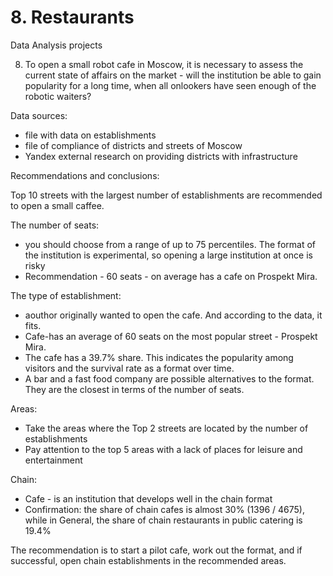# 8. Restaurants
Data Analysis projects

8. To open a small robot cafe in Moscow, it is necessary to assess the current state of affairs on the market - will the institution be able to gain popularity for a long time, when all onlookers have seen enough of the robotic waiters?

Data sources:
- file with data on establishments
- file of compliance of districts and streets of Moscow
- Yandex external research on providing districts with infrastructure

Recommendations and conclusions:

Top 10 streets with the largest number of establishments are recommended to open a small caffee.

The number of seats:
- you should choose from a range of up to 75 percentiles. The format of the institution is experimental, so opening a large institution at once is risky
- Recommendation - 60 seats - on average has a cafe on Prospekt Mira.

The type of establishment:
- aouthor originally wanted to open the cafe. And according to the data, it fits.
- Cafe-has an average of 60 seats on the most popular street - Prospekt Mira.
- The cafe has a 39.7% share. This indicates the popularity among visitors and the survival rate as a format over time.
- A bar and a fast food company are possible alternatives to the format. They are the closest in terms of the number of seats.

Areas:
- Take the areas where the Top 2 streets are located by the number of establishments
- Pay attention to the top 5 areas with a lack of places for leisure and entertainment

Chain:
- Cafe - is an institution that develops well in the chain format
- Confirmation: the share of chain cafes is almost 30% (1396 / 4675), while in General, the share of chain restaurants in public catering is 19.4%

The recommendation is to start a pilot cafe, work out the format, and if successful, open chain establishments in the recommended areas.

